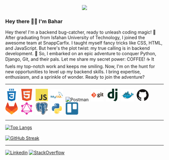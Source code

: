
<p align="center"><img src="https://media.giphy.com/media/v1.Y2lkPTc5MGI3NjExNjc5MDE4NGQ4NTQyZTVhNTVjOTk4MTczNzcwNmVlOTIxOWYxYWVkMiZlcD12MV9pbnRlcm5hbF9naWZzX2dpZklkJmN0PXM/SHjOSDkKZ18qOHA5B5/giphy.gif" width="200"/></p>

### Hey there ✋🏻 I'm **Bahar**

Hey there! I'm a backend bug-catcher, ready to unleash coding magic! 🐞 After graduating from Isfahan University of Technology, I joined the awesome team at SnappCarfix. I taught myself fancy tricks like CSS, HTML, and JavaScript. But here's the plot twist: my true calling is in backend development. 🚀 So, I embarked on an epic adventure to conquer Python, Django, Git, and their pals.
Let me share my secret power: COFFEE! ☕ It fuels my top-notch work and keeps me smiling.
Now, I'm on the hunt for new opportunities to level up my backend skills. I bring expertise, enthusiasm, and a sprinkle of wonder. Ready to join the adventure?

---


<p>
<img src="https://github.com/devicons/devicon/blob/master/icons/css3/css3-plain-wordmark.svg"  title="CSS3" alt="CSS" width="40" height="40"/>&nbsp;
<img src="https://github.com/devicons/devicon/blob/master/icons/html5/html5-original.svg" title="HTML5" alt="HTML" width="40" height="40"/>&nbsp;
<img src="https://github.com/devicons/devicon/blob/master/icons/javascript/javascript-original.svg" title="JavaScript" alt="JavaScript" width="40" height="40"/>&nbsp;
<img src="https://github.com/devicons/devicon/blob/master/icons/mysql/mysql-original-wordmark.svg" title="MySQL"  alt="MySQL" width="40" height="40"/>&nbsp;
<img src="https://www.vectorlogo.zone/logos/getpostman/getpostman-icon.svg" title="Postman"  alt="Postman" width="40" height="40"/>&nbsp;
<img src="https://github.com/devicons/devicon/blob/master/icons/git/git-original-wordmark.svg" title="Git" **alt="Git" width="40" height="40"/>&nbsp;
<img src="https://github.com/devicons/devicon/blob/master/icons/django/django-plain.svg" title="Django" alt="Django" width="40" height="40"/>&nbsp;
<img src="https://github.com/devicons/devicon/blob/master/icons/docker/docker-original.svg" title="Docker" alt="Docker" width="40" height="40"/>&nbsp;
<img src="https://github.com/devicons/devicon/blob/master/icons/github/github-original.svg" title="Github" alt="Github" width="40" height="40"/>&nbsp;
<img src="https://github.com/devicons/devicon/blob/master/icons/gitlab/gitlab-original.svg" title="Gitlab" alt="Gitlab" width="40" height="40"/>&nbsp;
<img src="https://github.com/devicons/devicon/blob/master/icons/graphql/graphql-plain.svg" title="Graphql" alt="Graphql" width="40" height="40"/>&nbsp;
<img src="https://github.com/devicons/devicon/blob/master/icons/postgresql/postgresql-original.svg" title="Postgresql" alt="Postgresql " width="40" height="40"/>&nbsp;
<img src="https://github.com/devicons/devicon/blob/master/icons/python/python-original.svg"  title="Python" alt="Python" width="40" height="40"/>&nbsp;
<img src="https://github.com/devicons/devicon/blob/master/icons/trello/trello-plain.svg" title="Trello" alt="Trello" width="40" height="40"/>&nbsp;
</p>

---

[![Top Langs](https://github-readme-stats.vercel.app/api/top-langs/?username=baharaz78&layout=compact&theme=vision-friendly-dark)](https://github.com/anuraghazra/github-readme-stats)
<br /> <br />
[![GitHub Streak](http://github-readme-streak-stats.herokuapp.com?user=baharaz78&theme=dark&background=000000)](https://git.io/streak-stats)

---

[![Linkedin](https://img.shields.io/badge/-LinkedIn-076678?style=flat&logo=Linkedin&logoColor=fbf1c7)](https://www.linkedin.com/in/baharayazi/)
[![StackOverflow](https://img.shields.io/badge/-StackOverflow-af3a03?style=flat&logo=stackoverflow&logoColor=fbf1c7)](https://stackoverflow.com/users/21920395/baharaz78)
